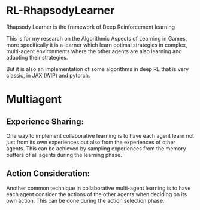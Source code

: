# RL-RhapsodyLearner
Rhapsody Learner is the framework of Deep Reinforcement learning 

This is for my research on the Algorithmic Aspects of Learning in Games, more specifically it is a learner which learn optimal strategies in complex, multi-agent environments where the other agents are also learning and adapting their strategies. 

But it is also an implementation of some algorithms in deep RL that is very classic, in JAX (WIP) and pytorch. 


# Multiagent

## Experience Sharing: 
One way to implement collaborative learning is to have each agent learn not just from its own experiences but also from the experiences of other agents. This can be achieved by sampling experiences from the memory buffers of all agents during the learning phase.

## Action Consideration: 
Another common technique in collaborative multi-agent learning is to have each agent consider the actions of the other agents when deciding on its own action. This can be done during the action selection phase.
